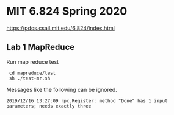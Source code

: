 # MIT 6.824 Spring 2020
https://pdos.csail.mit.edu/6.824/index.html

## Lab 1 MapReduce
Run map reduce test
```
 cd mapreduce/test
 sh ./test-mr.sh
```
Messages like the following can be ignored.
```
2019/12/16 13:27:09 rpc.Register: method "Done" has 1 input parameters; needs exactly three
```
